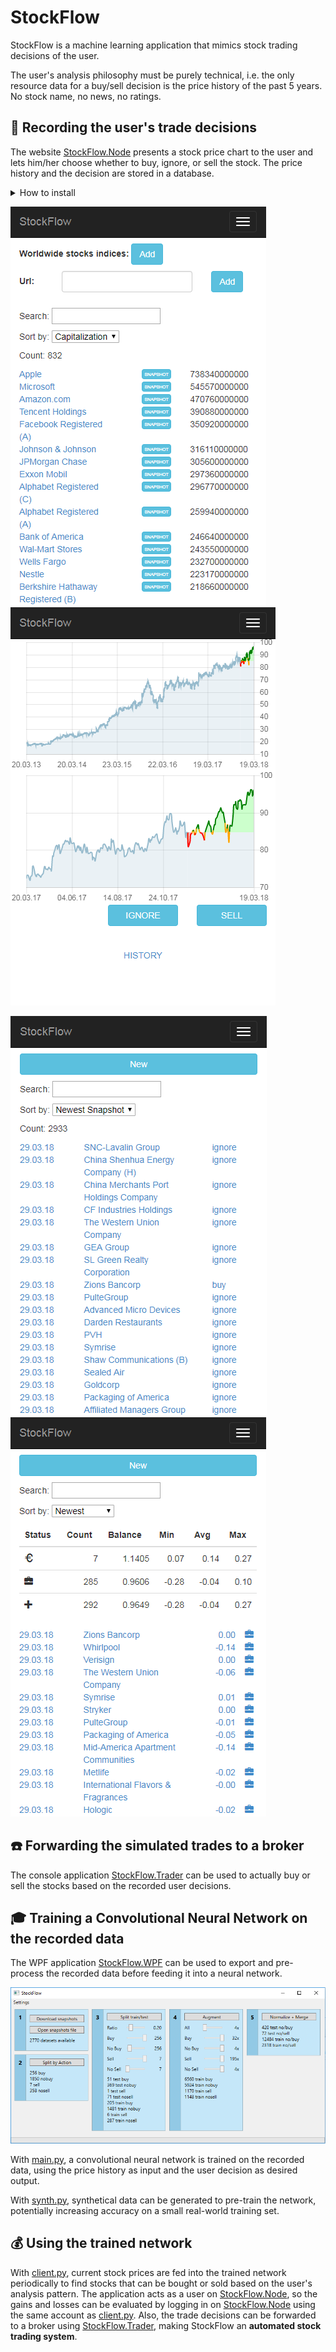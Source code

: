 # StockFlow #
StockFlow is a machine learning application that mimics stock trading decisions of the user. 

The user's analysis philosophy must be purely technical, i.e. the only resource data for a buy/sell decision is the price history of the past 5 years. No stock name, no news, no ratings.

## :pencil: Recording the user's trade decisions ##
The website [StockFlow.Node](StockFlow.Node) presents a stock price chart to the user and lets him/her choose whether to buy, ignore, or sell the stock. The price history and the decision are stored in a database. 

<details>
<summary>How to install</summary>

```sh
# install tools
root@host:~$ apt-get install sudo
root@host:~$ apt-get install curl
root@host:~$ apt-get install git

# install nodejs
root@host:~$ curl -sL https://deb.nodesource.com/setup_8.x | bash
root@host:~$ apt-get install -y nodejs
root@host:~$ apt-get install -y build-essential
root@host:~$ npm i -g sequelize-cli
root@host:~$ npm i -g node-autostart

# install mysql
root@host:~$ apt-get install mysql-server
root@host:~$ mysql_secure_installation
root@host:~$ mysql -u root -p
[press enter on password prompt]
MariaDB [(none)]> create database stockflow;
MariaDB [(none)]> create user 'stockflow'@'localhost' identified by 'stockflow';
MariaDB [(none)]> grant all on stockflow.* to 'stockflow' identified by 'stockflow';
[Ctrl+C]

# redirect port 80 to 5000 (or setup a reverse proxy)
root@host:~$ apt-get install iptables-persistent
root@host:~$ iptables -t nat -I PREROUTING -p tcp --dport 80 -j REDIRECT --to-port 5000
root@host:~$ iptables-save > /etc/iptables/rules.v4

# create user
root@host:~$ adduser stockflow
[enter secure password]
[leave details empty]
stockflow@host:~$ su stockflow
stockflow@host:/root$ cd ~

# setup stockflow
stockflow@host:~$ git clone https://github.com/chrwoizi/stockflow.git
stockflow@host:~$ cd stockflow
stockflow@host:~/stockflow$ cd StockFlow.Node
stockflow@host:~/stockflow/StockFlow.Node$ npm install
stockflow@host:~/stockflow/StockFlow.Node$ cd app
stockflow@host:~/stockflow/StockFlow.Node$ cp config/config.default.json config/config.json
stockflow@host:~/stockflow/StockFlow.Node$ vi config/config.json
[set production.export_token to a secret value of your choice]
[set production.import_token to a secret value of your choice]
[set production.admin_user to your email address]
[set production.proxy if you access the web through a proxy]
:wq
stockflow@host:~/stockflow/StockFlow.Node/app$ sequelize db:migrate --url mysql://stockflow:stockflow@localhost/stockflow
stockflow@host:~/stockflow/StockFlow.Node/app$ cd..
stockflow@host:~/stockflow/StockFlow.Node$ chmod +x production.sh
stockflow@host:~/stockflow/StockFlow.Node$ chmod +x upgrade_production.sh

# run stockflow
stockflow@host:~/stockflow/StockFlow.Node$ autostart enable -n "stockflow" -p "/home/stockflow/stockflow/StockFlow.Node" -c "./production.sh"
stockflow@host:~/stockflow/StockFlow.Node$ ./production.sh &
```
</details><p></p>

![list of stocks](Documentation/StockFlow.Web.instruments.png "list of stocks") ![a new price history snapshot of a previously bought stock with trade decision buttons](Documentation/StockFlow.Web.snapshot.png "a new price history snapshot of a previously bought stock with trade decision buttons")

![list of price history snapshots](Documentation/StockFlow.Web.snapshots.png "list of price history snapshots") ![statistics about gains and losses over the recorded trade decisions](Documentation/StockFlow.Web.stats.png "statistics about gains and losses over the recorded trade decisions")

## :telephone: Forwarding the simulated trades to a broker ##

The console application [StockFlow.Trader](StockFlow.Trader) can be used to actually buy or sell the stocks based on the recorded user decisions.

## :mortar_board: Training a Convolutional Neural Network on the recorded data ##

The WPF application [StockFlow.WPF](StockFlow.WPF) can be used to export and pre-process the recorded data before feeding it into a neural network.

![data pre-processing](Documentation/StockFlow.WPF.png)

With [main.py](StockFlow.Python/main.py), a convolutional neural network is trained on the recorded data, using the price history as input and the user decision as desired output.

With [synth.py](StockFlow.Python/synth.py), synthetical data can be generated to pre-train the network, potentially increasing accuracy on a small real-world training set.

## :moneybag: Using the trained network ##

With [client.py](StockFlow.Python/client.py), current stock prices are fed into the trained network periodically to find stocks that can be bought or sold based on the user's analysis pattern. The application acts as a user on [StockFlow.Node](StockFlow.Node), so the gains and losses can be evaluated by logging in on [StockFlow.Node](StockFlow.Node) using the same account as [client.py](StockFlow.Python/client.py). Also, the trade decisions can be forwarded to a broker using [StockFlow.Trader](StockFlow.Trader), making StockFlow an **automated stock trading system**.
